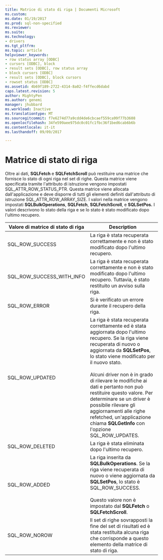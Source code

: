 ```yaml
---
title: Matrice di stato di riga | Documenti Microsoft
ms.custom: 
ms.date: 01/19/2017
ms.prod: sql-non-specified
ms.reviewer: 
ms.suite: 
ms.technology:
- drivers
ms.tgt_pltfrm: 
ms.topic: article
helpviewer_keywords:
- row status array [ODBC]
- cursors [ODBC], block
- result sets [ODBC], row status array
- block cursors [ODBC]
- result sets [ODBC], block cursors
- rowset status [ODBC]
ms.assetid: 4b69f189-2722-4314-8a02-f4ffecd6dabd
caps.latest.revision: 5
author: MightyPen
ms.author: genemi
manager: jhubbard
ms.workload: Inactive
ms.translationtype: MT
ms.sourcegitcommit: f7e6274d77a9cdd4de6cbcaef559ca99f77b3608
ms.openlocfilehash: 34fe599aee975dc0c01fc1fbc36f1bed6cab6b6b
ms.contentlocale: it-it
ms.lasthandoff: 09/09/2017

---
```

# <a name="row-status-array"></a>Matrice di stato di riga
Oltre ai dati, **SQLFetch** e **SQLFetchScroll** può restituire una matrice che fornisce lo stato di ogni riga nel set di righe. Questa matrice viene specificata tramite l'attributo di istruzione vengono impostati SQL_ATTR_ROW_STATUS_PTR. Questa matrice viene allocata dall'applicazione e deve disporre di tutti gli elementi definiti dall'attributo di istruzione SQL_ATTR_ROW_ARRAY_SIZE. I valori nella matrice vengono impostati **SQLBulkOperations**, **SQLFetch**, **SQLFetchScroll**, e **SQLSetPos.** I valori descrivono lo stato della riga e se lo stato è stato modificato dopo l'ultimo recupero.  
  
|Valore di matrice di stato di riga|Description|  
|----------------------------|-----------------|  
|SQL_ROW_SUCCESS|La riga è stata recuperata correttamente e non è stato modificato dopo l'ultimo recupero.|  
|SQL_ROW_SUCCESS_WITH_INFO|La riga è stata recuperata correttamente e non è stato modificato dopo l'ultimo recupero. Tuttavia, è stato restituito un avviso sulla riga.|  
|SQL_ROW_ERROR|Si è verificato un errore durante il recupero della riga.|  
|SQL_ROW_UPDATED|La riga è stata recuperata correttamente ed è stata aggiornata dopo l'ultimo recupero. Se la riga viene recuperata di nuovo o aggiornata da **SQLSetPos**, lo stato viene modificato per il nuovo stato.<br /><br /> Alcuni driver non è in grado di rilevare le modifiche ai dati e pertanto non può restituire questo valore. Per determinare se un driver è possibile rilevare gli aggiornamenti alle righe refetched, un'applicazione chiama **SQLGetInfo** con l'opzione SQL_ROW_UPDATES.|  
|SQL_ROW_DELETED|La riga è stata eliminata dopo l'ultimo recupero.|  
|SQL_ROW_ADDED|La riga inserita da **SQLBulkOperations**. Se la riga viene recuperata di nuovo o viene aggiornata da **SQLSetPos**, lo stato è SQL_ROW_SUCCESS.<br /><br /> Questo valore non è impostato dal **SQLFetch** o **SQLFetchScroll**.|  
|SQL_ROW_NOROW|Il set di righe sovrapposti la fine del set di risultati ed è stata restituita alcuna riga che corrisponde a questo elemento della matrice di stato di riga.|

